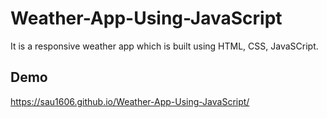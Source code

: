 # Weather-App-Using-JavaScript
It is a responsive weather app which is built using HTML, CSS, JavaSCript.


## Demo
https://sau1606.github.io/Weather-App-Using-JavaScript/
